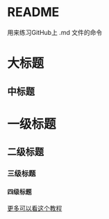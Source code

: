 # README
用来练习GitHub上 .md 文件的命令

大标题
=

中标题
-

# 一级标题
## 二级标题
### 三级标题
#### 四级标题


[更多可以看这个教程](https://blog.csdn.net/guodongxiaren/article/details/23690801)
